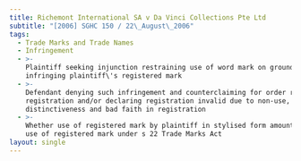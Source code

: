 ```yaml
---
title: Richemont International SA v Da Vinci Collections Pte Ltd
subtitle: "[2006] SGHC 150 / 22\_August\_2006"
tags:
  - Trade Marks and Trade Names
  - Infringement
  - >-
    Plaintiff seeking injunction restraining use of word mark on ground such use
    infringing plaintiff\'s registered mark
  - >-
    Defendant denying such infringement and counterclaiming for order revoking
    registration and/or declaring registration invalid due to non-use, lack of
    distinctiveness and bad faith in registration
  - >-
    Whether use of registered mark by plaintiff in stylised form amounting to
    use of registered mark under s 22 Trade Marks Act
layout: single
---
```


